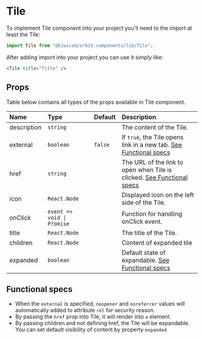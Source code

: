 # Tile

To implement Tile component into your project you'll need to the import at least the Tile:

```jsx
import Tile from "@kiwicom/orbit-components/lib/Tile";
```

After adding import into your project you can use it simply like:

```jsx
<Tile title="Title" />
```

## Props

Table below contains all types of the props available in Tile component.

| Name        | Type                       | Default | Description                                                                                 |
| :---------- | :------------------------- | :------ | :------------------------------------------------------------------------------------------ |
| description | `string`                   |         | The content of the Tile.                                                                    |
| external    | `boolean`                  | `false` | If `true`, the Tile opens link in a new tab. [See Functional specs](#functional-specs)      |
| href        | `string`                   |         | The URL of the link to open when Tile is clicked. [See Functional specs](#functional-specs) |
| icon        | `React.Node`               |         | Displayed icon on the left side of the Tile.                                                |
| onClick     | `event => void \| Promise` |         | Function for handling onClick event.                                                        |
| title       | `React.Node`               |         | The title of the Tile.                                                                      |
| children    | `React.Node`               |         | Content of expanded tile                                                                    |
| expanded    | `boolean`                  |         | Default state of expandable. [See Functional specs](#functional-specs)                      |

## Functional specs

- When the `external` is specified, `noopener` and `noreferrer` values will automatically added to attribute `rel` for security reason.
- By passing the `href` prop into Tile, it will render into `a` element.
- By passing children and not defining href, the Tile will be expandable. You can set default visibility of content by property `expanded`
